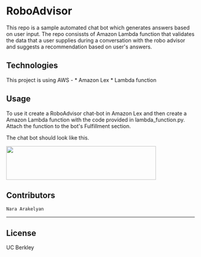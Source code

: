 # RoboAdvisor

This repo is a sample automated chat bot which generates answers based on user input. The repo consissts of Amazon Lambda function that validates the data that a user supplies during a conversation with the robo advisor and suggests a recommendation based on user's answers.


## Technologies


This project is using AWS -
    * Amazon Lex
    * Lambda function

## Usage

To use it create a RoboAdvisor chat-bot in Amazon Lex and then create a Amazon Lambda function with the code provided in lambda_function.py. Attach the function to the bot's Fulfillment section. 

The chat bot should look like this.

<img src="screen_recording/rec.mov" width="400px" height=90px/>


## Contributors

    Nara Arakelyan
---
## License

UC Berkley
    
